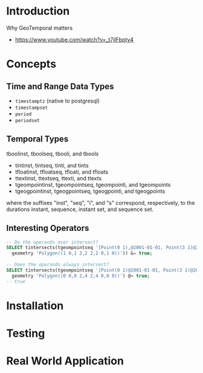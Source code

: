 
# Introduction

Why GeoTemporal matters
* https://www.youtube.com/watch?v=_t7jlFbpty4

# Concepts

## Time and Range Data Types
- `timestamptz` (native to postgresql)
- `timestampset`
- `period`
- `periodset`

## Temporal Types

tboolinst, tboolseq, tbooli, and tbools
- tintinst, tintseq, tinti, and tints
- tfloatinst, tfloatseq, tfloati, and tfloats
- ttextinst, ttextseq, ttexti, and ttexts
- tgeompointinst, tgeompointseq, tgeompointi, and tgeompoints
- tgeogpointinst, tgeogpointseq, tgeogpointi, and tgeogpoints

where the suffixes "inst", "seq", "i", and "s" correspond, respectively, to the durations instant, sequence,
instant set, and sequence set.


## Interesting Operators

```sql
-- Do the operands ever intersect?
SELECT tintersects(tgeompointseq '[Point(0 1),@2001-01-01, Point(3 1)@2001-01-04)', 
  geometry 'Polygon((1 0,1 2,2 2,2 0,1 0))')) &= true;
  
-- Does the operands always intersect?
SELECT tintersects(tgeompointseq '[Point(0 1)@2001-01-01, Point(3 1)@2001-01-04)',
  geometry 'Polygon((0 0,0 2,4 2,4 0,0 0))') @= true;
-- true
```

# Installation

# Testing

# Real World Application
